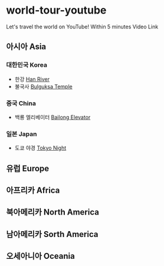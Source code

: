 # world-tour-youtube
Let's travel the world on YouTube! Within 5 minutes Video Link

## 아시아 Asia

### 대한민국 Korea
* 한강 [Han River](https://youtu.be/F_a6-zqvxx0)
* 불국사 [Bulguksa Temple](https://youtu.be/FuiUrgRAcJM)

### 중국 China
* 백룡 엘리베이터 [Bailong Elevator](https://youtu.be/iNSIHW7v9do)

### 일본 Japan
* 도쿄 야경 [Tokyo Night](https://youtu.be/2MWC754oelM)

## 유럽 Europe

## 아프리카 Africa

## 북아메리카 North America

## 남아메리카 Sorth America

## 오세아니아 Oceania
